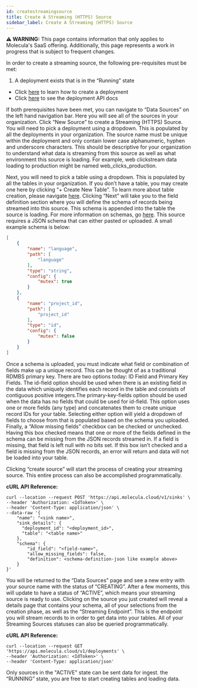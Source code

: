 ```yaml
---
id: createstreamingsource
title: Create A Streaming (HTTPS) Source
sidebar_label: Create A Streaming (HTTPS) Source
---
```


 **⚠ WARNING:** This page contains information that only applies to Molecula's SaaS offering. Additionally, this page represents a work in progress that is subject to frequent changes. 

In order to create a streaming source, the following pre-requisites must be met:

1. A deployment exists that is in the “Running” state
- Click [here](/saas/createdeployment/createdeployment) to learn how to create a deployment
- Click [here](/saas/saas-reference/controlplaneapi) to see the deployment API docs

If both prerequisites have been met, you can navigate to “Data Sources” on the left hand navigation bar. Here you will see all of the sources in your organization. Click “New Source” to create a Streaming (HTTPS) Source. You will need to pick a deployment using a dropdown. This is populated by all the deployments in your organization. The source name must be unique within the deployment and only contain lower case alphanumeric, hyphen and underscore characters. This should be descriptive for your organization to understand what data is streaming from this source as well as what environment this source is loading. For example, web clickstream data loading to production might be named web_clicks_production. 

Next, you will need to pick a table using a dropdown. This is populated by all the tables in your organization. If you don’t have a table, you may create one here by clicking “+ Create New Table”. To learn more about table creation, please navigate [here](/saas/ingestdata/tables). Clicking “Next” will take you to the field definition section where you will define the schema of records being streamed into this source. This schema is appended into the table the source is loading. For more information on schemas, go [here](/saas/ingestdata/streamingoverview). This source requires a JSON schema that can either pasted or uploaded. A small example schema is below:

```json
[
    {
        "name": "language",
        "path": [
            "language"
        ],
        "type": "string",
        "config": {
            "mutex": true
        }
    },
    {
        "name": "project_id",
        "path": [
            "project_id"
        ],
        "type": "id",
        "config": {
            "mutex": false
        }
    }
]
```

Once a schema is uploaded, you must indicate what field or combination of fields make up a unique record. This can be thought of as a traditional RDMBS primary key. There are two options today: ID Field and Primary Key Fields. The id-field option should be used when there is an existing field in the data which uniquely identifies each record in the table and consists of contiguous positive integers.The primary-key-fields option should be used when the data has no fields that could be used for id-field. This option uses one or more fields (any type) and concatenates them to create unique record IDs for your table. Selecting either option will yield a dropdown of fields to choose from that is populated based on the schema you uploaded. Finally, a “Allow missing fields” checkbox can be checked or unchecked. Having this box checked means that one or more of the fields defined in the schema can be missing from the JSON records streamed in. If a field is missing, that field is left null with no bits set. If this box isn’t checked and a field is missing from the JSON records, an error will return and data will not be loaded into your table. 

Clicking “create source” will start the process of creating your streaming source. This entire process can also be accomplished programmatically.

**cURL API Reference:**
```shell
curl --location --request POST 'https://api.molecula.cloud/v1/sinks' \
--header 'Authorization: <IdToken>' \
--header 'Content-Type: application/json' \
--data-raw '{    
    "name": "<sink name>",    
  	"sink_details": {
      "deployment_id": "<deployment_id>",
      "table": "<table name>"
    },
    "schema": {
        "id_field": "<field-name>",
        "allow_missing_fields": false,
        "definition": <schema-definition-json like example above>
    }
}'
```

You will be returned to the “Data Sources” page and see a new entry with your source name with the status of “CREATING”. After a few moments, this will update to have a status of “ACTIVE”, which means your streaming source is ready to use. Clicking on the source you just created will reveal a details page that contains your schema, all of your selections from the creation phase, as well as the “Streaming Endpoint”. This is the endpoint you will stream records to in order to get data into your tables. All of your Streaming Sources statuses can also be queried programmatically.

**cURL API Reference:**
```shell
curl --location --request GET 'https://api.molecula.cloud/v1/deployments' \
--header 'Authorization: <IdToken>' \
--header 'Content-Type: application/json' 
```

Only sources in the "ACTIVE" state can be sent data for ingest.
the “RUNNING” state, you are free to start creating tables and loading data.